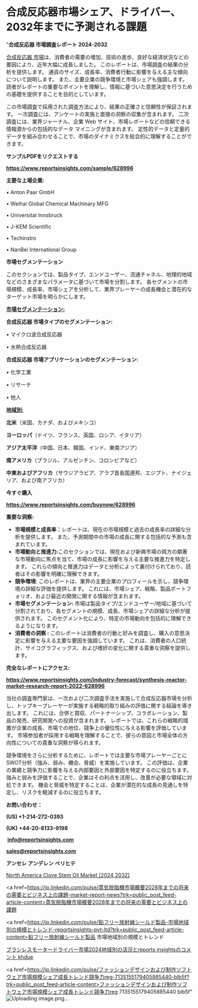 # 合成反応器市場シェア、ドライバー、2032年までに予測される課題

"<strong>合成反応器 市場調査レポート 2024-2032</strong>

<a href=https://www.reportsinsights.com/sample/628996>合成反応器 市場</a>は、消費者の需要の増加、技術の進歩、良好な経済状況などの要因により、近年大幅に成長しました。 このレポートは、市場調査の結果の分析を提供します。 通貨のサイズ、成長率、消費者行動に影響を与える主な傾向について説明します。 また、主要企業の競争環境と市場シェアも強調します。 読者がレポートの重要なポイントを理解し、情報に基づいた意思決定を行うための基礎を提供することを目的としています。

この市場調査で採用された調査方法により、結果の正確さと信頼性が保証されます。 一次調査には、アンケートの実施と直接の洞察の収集が含まれます。 二次調査には、業界ジャーナル、企業 Web サイト、市場レポートなどの信頼できる情報源からの包括的なデータ マイニングが含まれます。 定性的データと定量的データを組み合わせることで、市場のダイナミクスを総合的に理解することができます。

<strong><b>サンプルPDFをリクエストする</b></strong>

<a href=https://www.reportsinsights.com/sample/628996><strong><u>https://www.reportsinsights.com/sample/628996</u></strong></a>

<strong>主要な上場企業:</strong>

• Anton Paar GmbH

• Weihai Global Chemical Machinary MFG

• Universitat Innsbruck

• J-KEM Scientific

• Techinstro

• NanBei International Group

<strong>市場セグメンテーション</strong>

このセクションでは、製品タイプ、エンドユーザー、流通チャネル、地理的地域などのさまざまなパラメータに基づいて市場を分割します。 各セグメントの市場規模、成長率、市場シェアを分析して、業界プレーヤーの成長機会と潜在的なターゲット市場を明らかにします。

<strong><u>市場セグメンテーション</u></strong><strong><u>:</u></strong>

<strong>合成反応器 市場タイプのセグメンテーション:</strong>

• マイクロ波合成反応器

• 水熱合成反応器

<strong>合成反応器 市場アプリケーションのセグメンテーション:</strong>

• 化学工業

• リサーチ

• 他人

<strong><u>地域別</u></strong><strong><u>:</u></strong>

<strong>北米</strong>（米国、カナダ、およびメキシコ）

<strong>ヨーロッパ</strong>（ドイツ、フランス、英国、ロシア、イタリア）

<strong>アジア太平洋</strong>（中国、日本、韓国、インド、東南アジア）

<strong>南アメリカ</strong>（ブラジル、アルゼンチン、コロンビアなど）

<strong>中東およびアフリカ</strong>（サウジアラビア、アラブ首長国連邦、エジプト、ナイジェリア、および南アフリカ）

<strong>今すぐ購入</strong>

<a href=https://www.reportsinsights.com/buynow/628996><strong><u>https://www.reportsinsights.com/buynow/628996</u></strong></a>

<strong>重要な洞察:</strong>
<ul>
  <li><strong>市場規模と成長率：</strong>レポートは、現在の市場規模と過去の成長率の詳細な分析を提供します。 また、予測期間中の市場の成長に関する包括的な予測も含まれています。</li>
  <li><strong>市場動向と推進力:</strong>このセクションでは、現在および新興市場の両方の顕著な市場動向に焦点を当て、市場の成長に影響を与える主要な推進力を特定します。 これらの傾向と推進力はデータと分析によって裏付けられており、読者はその影響を明確に理解できます。</li>
  <li><strong>競争環境</strong>: このレポートは、業界の主要企業のプロフィールを示し、競争環境の詳細な評価を提供します。 これには、市場シェア、戦略、製品ポートフォリオ、および最近の開発に関する情報が含まれます。</li>
  <li><strong>市場セグメンテーション: </strong>市場は製品タイプ/エンドユーザー/地域に基づいて分割されており、各セグメントの規模、成長、市場シェアの詳細な分析が提供されます。 このセグメント化により、特定の市場動向を包括的に理解できるようになります。</li>
  <li><strong>消費者の洞察 : </strong>このレポートは消費者の行動と好みを調査し、購入の意思決定に影響を与える主要な要因を強調しています。 これは、消費者の人口統計、サイコグラフィックス、および嗜好の変化に関する貴重な洞察を提供します。</li>
</ul>
<strong>完全なレポートにアクセス:</strong>

<a href=https://www.reportsinsights.com/industry-forecast/synthesis-reactor-market-research-report-2022-628996><strong><u><b>https://www.reportsinsights.com/industry-forecast/synthesis-reactor-market-research-report-2022-628996</b></u></strong></a>

当社の調査専門家は、一次および二次調査手法を実施して合成反応器市場を分析し、トップキープレーヤーが実施する戦略的取り組みの評価に関する結論を導き出します。 これには、合併と買収、パートナーシップ、コラボレーション、製品の発売、研究開発への投資が含まれます。 レポートでは、これらの戦略的措置が企業の成長、市場での地位、競争上の優位性に与える影響を評価しています。 市場参加者が採用する戦略を理解することで、彼らの意図と市場全体の方向性についての貴重な洞察が得られます。

競争環境をさらに分析するために、レポートでは主要な市場プレーヤーごとにSWOT分析（強み、弱み、機会、脅威）を実施しています。 この評価は、企業の業績と競争力に影響を与える内部要因と外部要因を特定するのに役立ちます。 強みと弱みを評価することで、企業はその利点を活用し、改善が必要な領域に対処できます。 機会と脅威を特定することは、企業が潜在的な成長の見通しを特定し、リスクを軽減するのに役立ちます。

<strong>お問い合わせ：</strong>

<strong>(US) +1-214-272-0393</strong>

<strong>(UK) +44-20-8133-9198</strong>

<strong> </strong><a href=info@reportsinsights.com><strong><u>info@reportsinsights.com</u></strong></a>

<a href=sales@reportsinsights.com><strong><u>sales@reportsinsights.com</u></strong></a>

<strong>アンセレ アンデレン ベリヒテ</strong>

<a href=https://www.linkedin.com/pulse/north-america-clove-stem-oil-market-guide-growth-qleyf/>North America Clove Stem Oil Market [2024 2032]</a>

<a href=https://jp.linkedin.com/pulse/蒸気脱脂機市場概要2028年までの将来の需要とビジネス上の課題-market-report-news?trk=public_post_feed-article-content>蒸気脱脂機市場概要2028年までの将来の需要とビジネス上の課題</a>

<a href=https://jp.linkedin.com/pulse/鉛フリー放射線シールド製品-市場地域別の規模とトレンド-reportsinsights-pvt-ltd?trk=public_post_feed-article-content>鉛フリー放射線シールド製品 市場地域別の規模とトレンド</a>

<a href=https://www.linkedin.com/pulse/ブラシレスモータードライバー市場2024地域別の活況とreports-insightsのコメント-khdue/>ブラシレスモータードライバー市場2024地域別の活況とreports insightsのコメント khdue</a>

<a href=https://jp.linkedin.com/pulse/ファッションデザインおよび制作ソフトウェア市場規模シェア成長トレンド競争力reg-7135155179405885440-blb5f?trk=public_post_feed-article-content>ファッションデザインおよび制作ソフトウェア市場規模シェア成長トレンド競争力reg 7135155179405885440 blb5f</a>"
![Uploading image.png…]()
